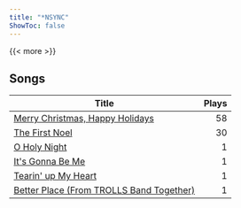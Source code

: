 ```yaml
---
title: "*NSYNC"
ShowToc: false
---
```


{{< more >}}

## Songs
Title | Plays 
----- | -----: 
[Merry Christmas, Happy Holidays](/songs/merry-christmas-happy-holidays) | 58
[The First Noel](/songs/the-first-noel) | 30
[O Holy Night](/songs/o-holy-night) | 1
[It's Gonna Be Me](/songs/its-gonna-be-me) | 1
[Tearin' up My Heart](/songs/tearin-up-my-heart) | 1
[Better Place (From TROLLS Band Together)](/songs/better-place-from-trolls-band-together) | 1

